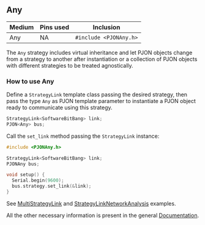 ## Any

| Medium | Pins used | Inclusion |
|--------|-----------|--------------------|
| Any    | NA        | `#include <PJONAny.h>` |


The `Any` strategy includes virtual inheritance and let PJON objects change from a strategy to another after instantiation or a collection of PJON objects with different strategies to be treated agnostically.

### How to use Any
Define a `StrategyLink` template class passing the desired strategy, then pass the type `Any` as PJON template parameter to instantiate a PJON object ready to communicate using this strategy.
```cpp  
StrategyLink<SoftwareBitBang> link;
PJON<Any> bus;
```
Call the `set_link` method passing the `StrategyLink` instance:
```cpp  
#include <PJONAny.h>

StrategyLink<SoftwareBitBang> link;
PJONAny bus;

void setup() {
  Serial.begin(9600);
  bus.strategy.set_link(&link);
}
```

See [MultiStrategyLink](../../examples/ARDUINO/Local/Any/MultiStrategyLink) and [StrategyLinkNetworkAnalysis](../../examples/ARDUINO/Local/Any/StrategyLinkNetworkAnalysis) examples.

All the other necessary information is present in the general [Documentation](/documentation).
